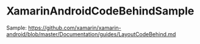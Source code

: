 ﻿# XamarinAndroidCodeBehindSample
Sample: https://github.com/xamarin/xamarin-android/blob/master/Documentation/guides/LayoutCodeBehind.md